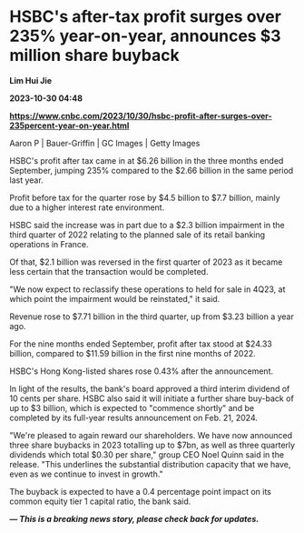# HSBC's after-tax profit surges over 235% year-on-year, announces $3 million share buyback
**Lim Hui Jie**

**2023-10-30 04:48**

**https://www.cnbc.com/2023/10/30/hsbc-profit-after-surges-over-235percent-year-on-year.html**

Aaron P | Bauer-Griffin | GC Images | Getty Images

HSBC's profit after tax came in at $6.26 billion in the three months ended September, jumping 235% compared to the $2.66 billion in the same period last year.

Profit before tax for the quarter rose by $4.5 billion to $7.7 billion, mainly due to a higher interest rate environment.

HSBC said the increase was in part due to a $2.3 billion impairment in the third quarter of 2022 relating to the planned sale of its retail banking operations in France.

Of that, $2.1 billion was reversed in the first quarter of 2023 as it became less certain that the transaction would be completed.

"We now expect to reclassify these operations to held for sale in 4Q23, at which point the impairment would be reinstated," it said.

Revenue rose to $7.71 billion in the third quarter, up from $3.23 billion a year ago.

For the nine months ended September, profit after tax stood at $24.33 billion, compared to $11.59 billion in the first nine months of 2022.

HSBC's Hong Kong-listed shares rose 0.43% after the announcement.

In light of the results, the bank's board approved a third interim dividend of 10 cents per share. HSBC also said it will initiate a further share buy-back of up to $3 billion, which is expected to "commence shortly" and be completed by its full-year results announcement on Feb. 21, 2024.

"We're pleased to again reward our shareholders. We have now announced three share buybacks in 2023 totalling up to $7bn, as well as three quarterly dividends which total $0.30 per share," group CEO Noel Quinn said in the release. "This underlines the substantial distribution capacity that we have, even as we continue to invest in growth."

The buyback is expected to have a 0.4 percentage point impact on its common equity tier 1 capital ratio, the bank said.

_**— This is a breaking news story, please check back for updates.**_